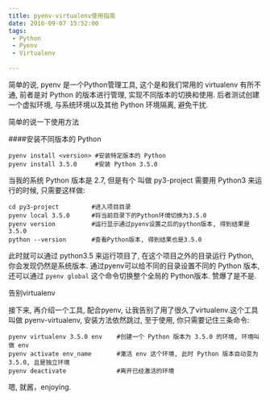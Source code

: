 ```yaml
---
title: pyenv-virtualenv使用指南
date: 2016-09-07 15:52:00
tags: 
 - Python
 - Pyenv
 - Virtualenv
 
---
```


简单的说, pyenv 是一个Python管理工具, 这个是和我们常用的 virtualenv 有所不通, 前者是对 Python 的版本进行管理, 实现不同版本的切换和使用. 后者测试创建一个虚拟环境, 与系统环境以及其他 Python 环境隔离, 避免干扰.
<!-- more -->
简单的说一下使用方法

####安装不同版本的 Python

```
pyenv install <version> #安装特定版本的 Python
pyenv install 3.5.0     #安装 Python 3.5.0
```
当我的系统 Python 版本是 2.7, 但是有个 叫做 py3-project 需要用 Python3 来运行的时候, 只需要这样做:

```
cd py3-project         #进入项目目录
pyenv local 3.5.0      #将当前目录下的Python环境切换为3.5.0
pyenv version          #运行显示通过pyenv设置之后的python版本, 得到结果是3.5.0 
python --version       #查看Python版本, 得到结果也是3.5.0
```
此时就可以通过 python3.5 来运行项目了, 在这个项目之外的目录运行 Python, 你会发现仍然是系统版本. 通过pyenv可以给不同的目录设置不同的 Python 版本, 还可以通过 ``pyenv global`` 这个命令切换整个全局的 Python版本. 赞爆了是不是.

告别virtualenv

接下来, 再介绍一个工具, 配合pyenv, 让我告别了用了很久了virtualenv.这个工具叫做 pyenv-virtualenv, 安装方法依然跳过, 至于使用, 你只需要记住三条命令:

```
pyenv virtualenv 3.5.0 env    #创建一个 Python 版本为 3.5.0 的环境, 环境叫做 env
pyenv activate env_name       #激活 env 这个环境, 此时 Python 版本自动变为 3.5.0, 且是独立环境
pyenv deactivate              #离开已经激活的环境
```
嗯, 就酱，enjoying.

